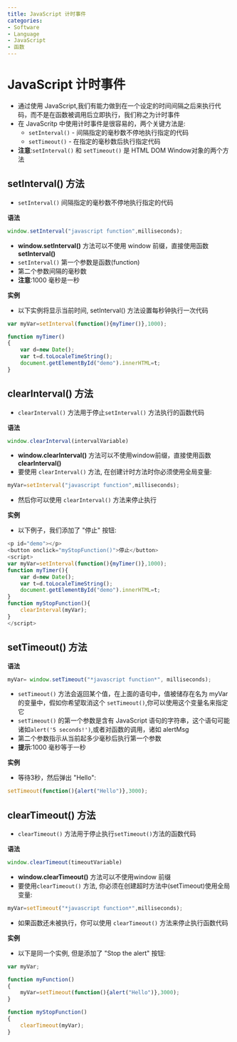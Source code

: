 ```yaml
---
title: JavaScript 计时事件
categories:
- Software
- Language
- JavaScript
- 函数
---
```

# JavaScript 计时事件

- 通过使用 JavaScript,我们有能力做到在一个设定的时间间隔之后来执行代码，而不是在函数被调用后立即执行，我们称之为计时事件
- 在 JavaScritp 中使用计时事件是很容易的，两个关键方法是:
    - `setInterval()` - 间隔指定的毫秒数不停地执行指定的代码
    - `setTimeout()` - 在指定的毫秒数后执行指定代码
- **注意**:`setInterval()` 和 `setTimeout()` 是 HTML DOM Window对象的两个方法

## setInterval() 方法

- `setInterval()` 间隔指定的毫秒数不停地执行指定的代码

**语法**

```js
window.setInterval("javascript function",milliseconds);
```

- **window.setInterval()** 方法可以不使用 window 前缀，直接使用函数 **setInterval()**
- `setInterval()` 第一个参数是函数(function)
- 第二个参数间隔的毫秒数
- **注意**:1000 毫秒是一秒

**实例**

- 以下实例将显示当前时间, setInterval() 方法设置每秒钟执行一次代码

```js
var myVar=setInterval(function(){myTimer()},1000);

function myTimer()
{
    var d=new Date();
    var t=d.toLocaleTimeString();
    document.getElementById("demo").innerHTML=t;
}
```

## clearInterval() 方法

- `clearInterval()` 方法用于停止`setInterval()` 方法执行的函数代码

**语法**

```js
window.clearInterval(intervalVariable)
```

- **window.clearInterval()** 方法可以不使用window前缀，直接使用函数**clearInterval()**
- 要使用 `clearInterval()` 方法, 在创建计时方法时你必须使用全局变量:

```js
myVar=setInterval("javascript function",milliseconds);
```

- 然后你可以使用 `clearInterval()` 方法来停止执行

**实例**

- 以下例子，我们添加了 "停止" 按钮:

```js
<p id="demo"></p>
<button onclick="myStopFunction()">停止</button>
<script>
var myVar=setInterval(function(){myTimer()},1000);
function myTimer(){
    var d=new Date();
    var t=d.toLocaleTimeString();
    document.getElementById("demo").innerHTML=t;
}
function myStopFunction(){
    clearInterval(myVar);
}
</script>
```

## setTimeout() 方法

**语法**

```js
myVar= window.setTimeout("*javascript function*", milliseconds);
```

- `setTimeout()` 方法会返回某个值，在上面的语句中，值被储存在名为 myVar 的变量中，假如你希望取消这个 `setTimeout()`,你可以使用这个变量名来指定它
- `setTimeout()` 的第一个参数是含有 JavaScript 语句的字符串，这个语句可能诸如`alert('5 seconds!')`,或者对函数的调用，诸如 alertMsg
- 第二个参数指示从当前起多少毫秒后执行第一个参数
- **提示**:1000 毫秒等于一秒

**实例**

- 等待3秒，然后弹出 "Hello":

```js
setTimeout(function(){alert("Hello")},3000);
```

## clearTimeout() 方法

- `clearTimeout()` 方法用于停止执行`setTimeout()`方法的函数代码

**语法**

```js
window.clearTimeout(timeoutVariable)
```

- **window.clearTimeout()** 方法可以不使用window 前缀
- 要使用`clearTimeout()` 方法, 你必须在创建超时方法中(setTimeout)使用全局变量:

```js
myVar=setTimeout("*javascript function*",milliseconds);
```

- 如果函数还未被执行，你可以使用 `clearTimeout()` 方法来停止执行函数代码

**实例**

- 以下是同一个实例, 但是添加了 "Stop the alert" 按钮:

```js
var myVar;

function myFunction()
{
    myVar=setTimeout(function(){alert("Hello")},3000);
}

function myStopFunction()
{
    clearTimeout(myVar);
}
```
